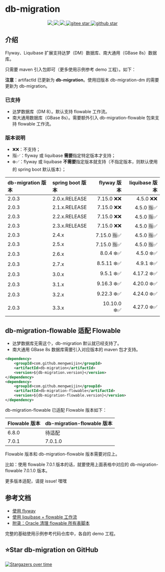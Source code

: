 # db-migration
<p align="center">
    <a target="_blank" href="https://search.maven.org/search?q=g:%22com.github.mengweijin%22%20AND%20a:%22db-migration%22">
        <img src="https://img.shields.io/maven-central/v/com.github.mengweijin/db-migration?label=db-migration&color=blue" />
    </a>
	<a target="_blank" href="https://github.com/mengweijin/db-migration/blob/master/LICENSE">
		<img src="https://img.shields.io/badge/license-Apache2.0-blue.svg" />
	</a>
	<a target="_blank" href="https://www.oracle.com/technetwork/java/javase/downloads/index.html">
		<img src="https://img.shields.io/badge/JDK-8+-green.svg" />
	</a>
	<a target="_blank" href="https://gitee.com/mengweijin/db-migration/stargazers">
		<img src="https://gitee.com/mengweijin/db-migration/badge/star.svg?theme=dark" alt='gitee star'/>
	</a>
	<a target="_blank" href='https://github.com/mengweijin/db-migration'>
		<img src="https://img.shields.io/github/stars/mengweijin/db-migration.svg?style=social" alt="github star"/>
	</a>
</p>

## 介绍
Flyway、Liquibase 扩展支持达梦（DM）数据库、南大通用（GBase 8s）数据库。

只需要 maven 引入包即可（更多使用示例参考 demo 工程）。如下：

**注意**：artifactId 已更新为 **db-migration**。使用旧版本 db-migration-dm 的需要更新为 db-migration。

### 已支持

* 达梦数据库（DM 8）。默认支持 flowable 工作流。
* 南大通用数据库（GBase 8s）。需要额外引入 db-migration-flowable 包来支持 flowable 工作流。

### 版本说明

* ❌❌：不支持；
* 🈯✅：flyway 或 liquibase **需要**指定特定版本才支持；
* ❄️✅：flyway 或 liquibase **不需要**指定版本就支持（不指定版本，则默认使用的 spring boot 默认版本）；

| db-migration 版本 | spring boot 版本 |   flyway 版本 | liquibase 版本 |
|:----------------|:---------------|------------:|-------------:|
| 2.0.3           | 2.0.x.RELEASE  |   7.15.0 ❌❌ |     4.5.0 ❌❌ |
| 2.0.3           | 2.1.x.RELEASE  |   7.15.0 ❌❌ |    4.5.0 🈯✅ |
| 2.0.3           | 2.2.x.RELEASE  |   7.15.0 ❌❌ |    4.5.0 🈯✅ |
| 2.0.3           | 2.3.x.RELEASE  |   7.15.0 ❌❌ |    4.5.0 🈯✅ |
| 2.0.3           | 2.4.x          |  7.15.0 🈯✅ |    4.5.0 🈯✅ |
| 2.0.3           | 2.5.x          |  7.15.0 🈯✅ |    4.5.0 🈯✅ |
| 2.0.3           | 2.6.x          |   8.0.4 ❄️✅ |    4.5.0 ❄️✅ |
| 2.0.3           | 2.7.x          |  8.5.11 ❄️✅ |    4.9.1 ❄️✅ |
| 2.0.3           | 3.0.x          |   9.5.1 ❄️✅ |   4.17.2 ❄️✅ |
| 2.0.3           | 3.1.x          |  9.16.3 ❄️✅ |   4.20.0 ❄️✅ |
| 2.0.3           | 3.2.x          |  9.22.3 ❄️✅ |   4.24.0 ❄️✅ |
| 2.0.3           | 3.3.x          | 10.10.0 ❄️✅ |   4.27.0 ❄️✅ |

## db-migration-flowable 适配 Flowable

* 达梦数据库无需这个，db-migration 默认就已经支持了。
* 南大通用 GBase 8s 数据库需要引入对应版本的 maven 包才支持。

```xml
<dependency>
    <groupId>com.github.mengweijin</groupId>
    <artifactId>db-migration</artifactId>
    <version>${db-migration.version}</version>
</dependency>
<dependency>
    <groupId>com.github.mengweijin</groupId>
    <artifactId>db-migration-flowable</artifactId>
    <version>${db-migration-flowable.version}</version>
</dependency>
```

db-migration-flowable 已适配 Flowable 版本如下：

| Flowable 版本 | db-migration-flowable 版本 |
|:------------|:-------------------------|
| 6.8.0       | 待适配                      |
| 7.0.1       | 7.0.1.0                  |

Flowable 版本和 db-migration-flowable 版本需要对应上。

比如：使用 flowable 7.0.1 版本的话，就要使用上面表格中对应的 db-migration-flowable 7.0.1.0 版本。

更多版本适配，请提 issue! 嘿嘿

## 参考文档

* [使用 flyway](./doc/use_flyway.md)
* [使用 liquibase + flowable 工作流](./doc/use_liquibase.md)
* [附录：Oracle 清理 flowable 所有表脚本](./doc/use_oracle_flowable_drop_script.md)

完整的基础使用示例参考代码仓库中，各自的 demo 工程。

## ⭐Star db-migration on GitHub

[![Stargazers over time](https://starchart.cc/mengweijin/db-migration.svg)](https://starchart.cc/mengweijin/db-migration)
